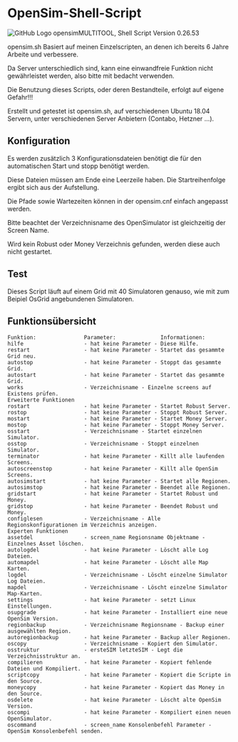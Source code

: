 # OpenSim-Shell-Script
![GitHub Logo](/images/logo.png)
opensimMULTITOOL, Shell Script Version 0.26.53

opensim.sh Basiert auf meinen Einzelscripten, an denen ich bereits 6 Jahre Arbeite und verbessere.

Da Server unterschiedlich sind, kann eine einwandfreie Funktion nicht gewährleistet werden, also bitte mit bedacht verwenden.

Die Benutzung dieses Scripts, oder deren Bestandteile, erfolgt auf eigene Gefahr!!!

Erstellt und getestet ist opensim.sh, auf verschiedenen Ubuntu 18.04 Servern, unter verschiedenen Server Anbietern (Contabo, Hetzner ...).

## Konfiguration
Es werden zusätzlich 3 Konfigurationsdateien benötigt die für den automatischen Start und stopp benötigt werden.

Diese Dateien müssen am Ende eine Leerzeile haben. Die Startreihenfolge ergibt sich aus der Aufstellung.

Die Pfade sowie Wartezeiten können in der opensim.cnf einfach angepasst werden.

Bitte beachtet der Verzeichnisname des OpenSimulator ist gleichzeitig der Screen Name.

Wird kein Robust oder Money Verzeichnis gefunden, werden diese auch nicht gestartet.

## Test
Dieses Script läuft auf einem Grid mit 40 Simulatoren genauso, wie mit zum Beipiel OsGrid angebundenen Simulatoren.

## Funktionsübersicht
```
Funktion:               Parameter:              Informationen:
hilfe                   - hat keine Parameter - Diese Hilfe.
restart                 - hat keine Parameter - Startet das gesammte Grid neu.
autostop                - hat keine Parameter - Stoppt das gesammte Grid.
autostart               - hat keine Parameter - Startet das gesammte Grid.
works                   - Verzeichnisname - Einzelne screens auf Existens prüfen.
Erweiterte Funktionen
rostart                 - hat keine Parameter - Startet Robust Server.
rostop                  - hat keine Parameter - Stoppt Robust Server.
mostart                 - hat keine Parameter - Startet Money Server.
mostop                  - hat keine Parameter - Stoppt Money Server.
osstart                 - Verzeichnisname - Startet einzelnen Simulator.
osstop                  - Verzeichnisname - Stoppt einzelnen Simulator.
terminator              - hat keine Parameter - Killt alle laufenden Screens.
autoscreenstop          - hat keine Parameter - Killt alle OpenSim Screens.
autosimstart            - hat keine Parameter - Startet alle Regionen.
autosimstop             - hat keine Parameter - Beendet alle Regionen.
gridstart               - hat keine Parameter - Startet Robust und Money.
gridstop                - hat keine Parameter - Beendet Robust und Money.
configlesen             - Verzeichnisname - Alle Regionskonfigurationen im Verzeichnis anzeigen.
Experten Funktionen
assetdel                - screen_name Regionsname Objektname - Einzelnes Asset löschen.
autologdel              - hat keine Parameter - Löscht alle Log Dateien.
automapdel              - hat keine Parameter - Löscht alle Map Karten.
logdel                  - Verzeichnisname - Löscht einzelne Simulator Log Dateien.
mapdel                  - Verzeichnisname - Löscht einzelne Simulator Map-Karten.
settings                - hat keine Parameter - setzt Linux Einstellungen.
osupgrade               - hat keine Parameter - Installiert eine neue OpenSim Version.
regionbackup            - Verzeichnisname Regionsname - Backup einer ausgewählten Region.
autoregionbackup        - hat keine Parameter - Backup aller Regionen.
oscopy                  - Verzeichnisname - Kopiert den Simulator.
osstruktur              - ersteSIM letzteSIM - Legt die Verzeichnisstruktur an.
compilieren             - hat keine Parameter - Kopiert fehlende Dateien und Kompiliert.
scriptcopy              - hat keine Parameter - Kopiert die Scripte in den Source.
moneycopy               - hat keine Parameter - Kopiert das Money in den Source.
osdelete                - hat keine Parameter - Löscht alte OpenSim Version.
oscompi                 - hat keine Parameter - Kompiliert einen neuen OpenSimulator.
oscommand               - screen_name Konsolenbefehl Parameter - OpenSim Konsolenbefehl senden.
```
